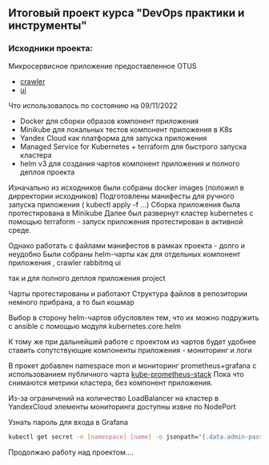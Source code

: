 ## Итоговый проект курса "DevOps практики и инструменты"

### Исходники проекта:

Микросервисное приложение предоставленное OTUS

- [crawler](https://github.com/express42/search_engine_crawler)
- [ui](https://github.com/express42/search_engine_ui)


Что использовалось по состоянию на 09/11/2022


- Docker для сборки образов компонент приложения
- Minikube для локальных тестов компонент приложения в K8s
- Yandex Cloud как платформа для запуска приложения 
- Managed Service for Kubernetes + terraform для быстрого запуска кластера
- helm v3 для создания чартов компонент приложения и полного деплоя проекта

Изначально  из исходников были собраны docker images (положил в дирректории исходников)
Подготовлены манифесты для ручного запуска приложения ( kubectl apply -f ...)
Сборка приложения была протестирована в Minikube
Далее был развернут кластер kubernetes с помощью terraform - запуск приложения протестирован в активной среде.

Однако работать с файлами манифестов в рамках проекта -  долго и неудобно
Были собраны helm-чарты как для отдельных компонент приложения , 
crawler
rabbitmq
ui

так и для полного деплоя приложения
project

Чарты протестированы и работают 
Структура файлов в репозитории немного прибрана, а то был кошмар

Выбор в сторону helm-чартов обусловлен тем, что их можно подружить с ansible с помощью модуля kubernetes.core.helm 

К тому же при дальнейшей работе с проектом из чартов будет удобнее ставить сопутствующие компоненты приложения - мониторинг и логи 

В прокет добавлен namespace mon и  мониторинг prometheus+grafana с использованием публичного чарта [kube-prometheus-stack](https://github.com/prometheus-community/helm-charts/tree/main/charts/kube-prometheus-stack)
Пока что снимаются метрики кластера, без компонент приложения.

Из-за ограничений на количество LoadBalancer на кластер в YandexCloud элементы мониторинга доступны извне по NodePort

Узнать пароль для входа в Grafana

```sh
kubectl get secret -n [namespace] [name] -o jsonpath="{.data.admin-password}" | base64 --decode ; echo

```

Продолжаю работу над проектом....
